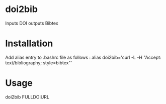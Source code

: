# doi2bib
Inputs DOI outputs Bibtex

# Installation
Add alias entry to .bashrc file as follows : 
alias doi2bib='curl -L -H "Accept: text/bibliography; style=bibtex"'

# Usage
doi2bib FULLDOIURL
